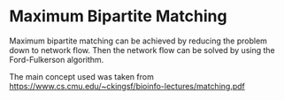 # Maximum Bipartite Matching

Maximum bipartite matching can be achieved by reducing the problem down to network flow. Then the network flow can be solved by using the Ford-Fulkerson algorithm.

The main concept used was taken from https://www.cs.cmu.edu/~ckingsf/bioinfo-lectures/matching.pdf
